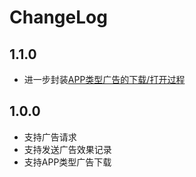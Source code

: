 # ChangeLog

## 1.1.0

* 进一步封装[APP类型广告的下载/打开过程](README.md#app-download)

## 1.0.0

* 支持广告请求
* 支持发送广告效果记录
* 支持APP类型广告下载
